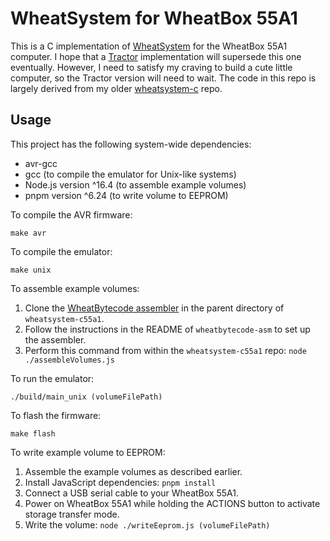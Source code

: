 
# WheatSystem for WheatBox 55A1

This is a C implementation of [WheatSystem](http://www.ostracodfiles.com/wheatsystem/menu.html) for the WheatBox 55A1 computer. I hope that a [Tractor](https://github.com/ostracod/tractor) implementation will supersede this one eventually. However, I need to satisfy my craving to build a cute little computer, so the Tractor version will need to wait. The code in this repo is largely derived from my older [wheatsystem-c](https://github.com/ostracod/wheatsystem-c) repo.

## Usage

This project has the following system-wide dependencies:

* avr-gcc
* gcc (to compile the emulator for Unix-like systems)
* Node.js version ^16.4 (to assemble example volumes)
* pnpm version ^6.24 (to write volume to EEPROM)

To compile the AVR firmware:

```
make avr
```

To compile the emulator:

```
make unix
```

To assemble example volumes:

1. Clone the [WheatBytecode assembler](https://github.com/ostracod/wheatbytecode-asm) in the parent directory of `wheatsystem-c55a1`.
1. Follow the instructions in the README of `wheatbytecode-asm` to set up the assembler.
1. Perform this command from within the `wheatsystem-c55a1` repo: `node ./assembleVolumes.js`

To run the emulator:

```
./build/main_unix (volumeFilePath)
```

To flash the firmware:

```
make flash
```

To write example volume to EEPROM:

1. Assemble the example volumes as described earlier.
1. Install JavaScript dependencies: `pnpm install`
1. Connect a USB serial cable to your WheatBox 55A1.
1. Power on WheatBox 55A1 while holding the ACTIONS button to activate storage transfer mode.
1. Write the volume: `node ./writeEeprom.js (volumeFilePath)`


